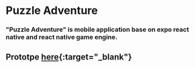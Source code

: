# Puzzle Adventure
### "Puzzle Adventure" is mobile application base on expo react native and react native game engine.

## Prototpe [here](https://2k7wvb.axshare.com){:target="_blank"}